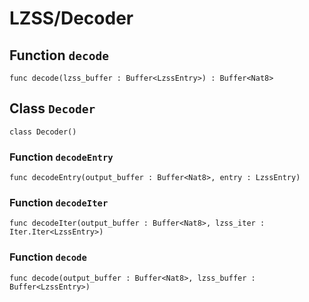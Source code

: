 # LZSS/Decoder

## Function `decode`
``` motoko no-repl
func decode(lzss_buffer : Buffer<LzssEntry>) : Buffer<Nat8>
```


## Class `Decoder`

``` motoko no-repl
class Decoder()
```


### Function `decodeEntry`
``` motoko no-repl
func decodeEntry(output_buffer : Buffer<Nat8>, entry : LzssEntry)
```



### Function `decodeIter`
``` motoko no-repl
func decodeIter(output_buffer : Buffer<Nat8>, lzss_iter : Iter.Iter<LzssEntry>)
```



### Function `decode`
``` motoko no-repl
func decode(output_buffer : Buffer<Nat8>, lzss_buffer : Buffer<LzssEntry>)
```

